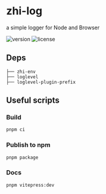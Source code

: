# zhi-log

a simple logger for Node and Browser

![version](https://img.shields.io/github/release/terwer/zhi-log.svg?style=flat-square)
![license](https://img.shields.io/badge/license-MIT-blue.svg?style=popout-square)

## Deps

```
├── zhi-env
├── loglevel
├── loglevel-plugin-prefix
```

## Useful scripts

### Build

```bash
pnpm ci
```

### Publish to npm

```bash
pnpm package
```

### Docs

```bash
pnpm vitepress:dev
```
